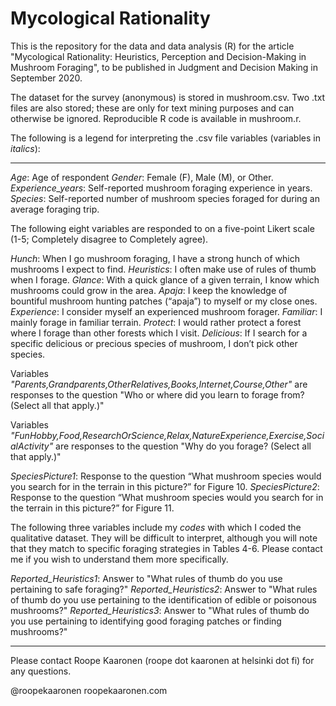 # Mycological Rationality

This is the repository for the data and data analysis (R) for the article "Mycological Rationality: Heuristics, Perception and Decision-Making in Mushroom Foraging", to be published in Judgment and Decision Making in September 2020.

The dataset for the survey (anonymous) is stored in mushroom.csv. Two .txt files are also stored; these are only for text mining purposes and can otherwise be ignored. Reproducible R code is available in mushroom.r.

The following is a legend for interpreting the .csv file variables (variables in *italics*):
***
*Age*: Age of respondent
*Gender*: Female (F), Male (M), or Other.
*Experience_years*: Self-reported mushroom foraging experience in years.
*Species*: Self-reported number of mushroom species foraged for during an average foraging trip.

The following eight variables are responded to on a five-point Likert scale (1-5; Completely disagree to Completely agree).

*Hunch*: When I go mushroom foraging, I have a strong hunch of which mushrooms I expect to find.
*Heuristics*: I often make use of rules of thumb when I forage.
*Glance*: With a quick glance of a given terrain, I know which mushrooms could grow in the area.
*Apaja*: I keep the knowledge of bountiful mushroom hunting patches (“apaja”) to myself or my close ones.
*Experience*: I consider myself an experienced mushroom forager.
*Familiar*: I mainly forage in familiar terrain.
*Protect*: I would rather protect a forest where I forage than other forests which I visit.
*Delicious*: If I search for a specific delicious or precious species of mushroom, I don’t pick other species.

Variables *"Parents,Grandparents,OtherRelatives,Books,Internet,Course,Other"* are responses to the question "Who or where did you learn to forage from? (Select all that apply.)"

Variables *"FunHobby,Food,ResearchOrScience,Relax,NatureExperience,Exercise,SocialActivity"* are responses to the question "Why do you forage? (Select all that apply.)"

*SpeciesPicture1*: Response to the question “What mushroom species would you search for in the terrain in this picture?” for Figure 10.
*SpeciesPicture2*: Response to the question “What mushroom species would you search for in the terrain in this picture?” for Figure 11.

The following three variables include my *codes* with which I coded the qualitative dataset. They will be difficult to interpret, although you will note that they match to specific foraging strategies in Tables 4-6. Please contact me if you wish to understand them more specifically. 

*Reported_Heuristics1*: Answer to "What rules of thumb do you use pertaining to safe foraging?"
*Reported_Heuristics2*: Answer to "What rules of thumb do you use pertaining to the identification of edible or poisonous mushrooms?"
*Reported_Heuristics3*: Answer to "What rules of thumb do you use pertaining to identifying good foraging patches or finding mushrooms?"
***



Please contact Roope Kaaronen (roope dot kaaronen at helsinki dot fi) for any questions.

@roopekaaronen
roopekaaronen.com

